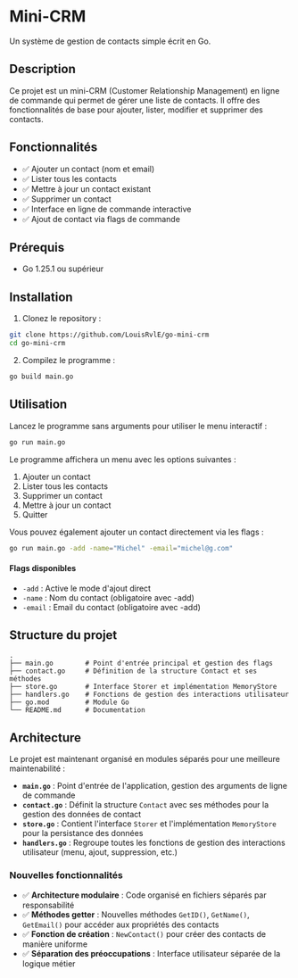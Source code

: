 # Mini-CRM

Un système de gestion de contacts simple écrit en Go.

## Description

Ce projet est un mini-CRM (Customer Relationship Management) en ligne de commande qui permet de gérer une liste de contacts. Il offre des fonctionnalités de base pour ajouter, lister, modifier et supprimer des contacts.

## Fonctionnalités

-   ✅ Ajouter un contact (nom et email)
-   ✅ Lister tous les contacts
-   ✅ Mettre à jour un contact existant
-   ✅ Supprimer un contact
-   ✅ Interface en ligne de commande interactive
-   ✅ Ajout de contact via flags de commande

## Prérequis

-   Go 1.25.1 ou supérieur

## Installation

1. Clonez le repository :

```bash
git clone https://github.com/LouisRvlE/go-mini-crm
cd go-mini-crm
```

2. Compilez le programme :

```bash
go build main.go
```

## Utilisation

Lancez le programme sans arguments pour utiliser le menu interactif :

```bash
go run main.go
```

Le programme affichera un menu avec les options suivantes :

1. Ajouter un contact
2. Lister tous les contacts
3. Supprimer un contact
4. Mettre à jour un contact
5. Quitter

Vous pouvez également ajouter un contact directement via les flags :

```bash
go run main.go -add -name="Michel" -email="michel@g.com"
```

#### Flags disponibles

-   `-add` : Active le mode d'ajout direct
-   `-name` : Nom du contact (obligatoire avec -add)
-   `-email` : Email du contact (obligatoire avec -add)

## Structure du projet

```
.
├── main.go        # Point d'entrée principal et gestion des flags
├── contact.go     # Définition de la structure Contact et ses méthodes
├── store.go       # Interface Storer et implémentation MemoryStore
├── handlers.go    # Fonctions de gestion des interactions utilisateur
├── go.mod         # Module Go
└── README.md      # Documentation
```

## Architecture

Le projet est maintenant organisé en modules séparés pour une meilleure maintenabilité :

-   **`main.go`** : Point d'entrée de l'application, gestion des arguments de ligne de commande
-   **`contact.go`** : Définit la structure `Contact` avec ses méthodes pour la gestion des données de contact
-   **`store.go`** : Contient l'interface `Storer` et l'implémentation `MemoryStore` pour la persistance des données
-   **`handlers.go`** : Regroupe toutes les fonctions de gestion des interactions utilisateur (menu, ajout, suppression, etc.)

### Nouvelles fonctionnalités

-   ✅ **Architecture modulaire** : Code organisé en fichiers séparés par responsabilité
-   ✅ **Méthodes getter** : Nouvelles méthodes `GetID()`, `GetName()`, `GetEmail()` pour accéder aux propriétés des contacts
-   ✅ **Fonction de création** : `NewContact()` pour créer des contacts de manière uniforme
-   ✅ **Séparation des préoccupations** : Interface utilisateur séparée de la logique métier
